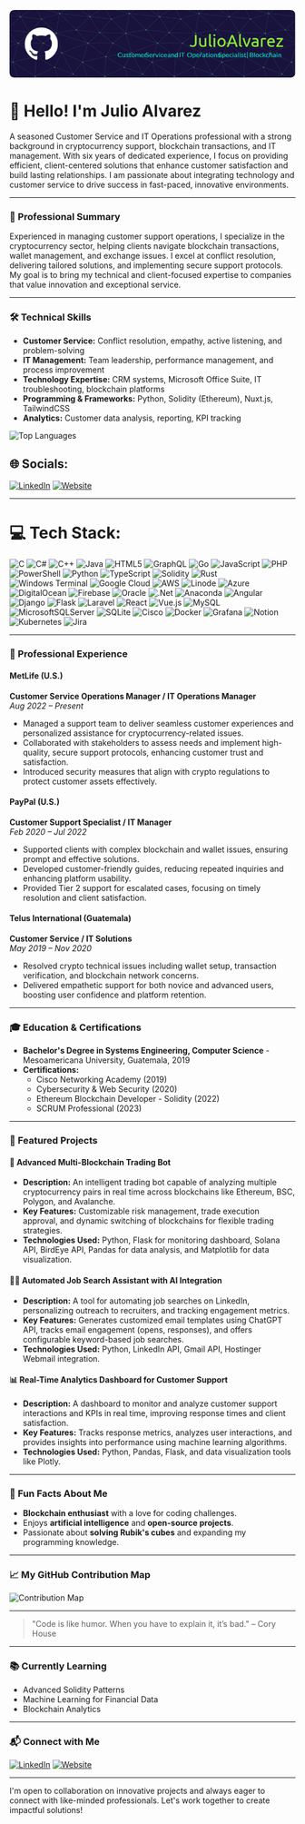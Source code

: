 ![Welcome Banner](https://github.com/juliorobertoalvarez/juliorobertoalvarez/blob/main/github-header-image.png)

# 👋 Hello! I'm Julio Alvarez

A seasoned Customer Service and IT Operations professional with a strong background in cryptocurrency support, blockchain transactions, and IT management. With six years of dedicated experience, I focus on providing efficient, client-centered solutions that enhance customer satisfaction and build lasting relationships. I am passionate about integrating technology and customer service to drive success in fast-paced, innovative environments.

---

### 🌟 Professional Summary

Experienced in managing customer support operations, I specialize in the cryptocurrency sector, helping clients navigate blockchain transactions, wallet management, and exchange issues. I excel at conflict resolution, delivering tailored solutions, and implementing secure support protocols. My goal is to bring my technical and client-focused expertise to companies that value innovation and exceptional service.

---

### 🛠️ Technical Skills

- **Customer Service:** Conflict resolution, empathy, active listening, and problem-solving
- **IT Management:** Team leadership, performance management, and process improvement
- **Technology Expertise:** CRM systems, Microsoft Office Suite, IT troubleshooting, blockchain platforms
- **Programming & Frameworks:** Python, Solidity (Ethereum), Nuxt.js, TailwindCSS
- **Analytics:** Customer data analysis, reporting, KPI tracking

![Top Languages](https://github-readme-stats.vercel.app/api/top-langs/?username=juliorobertoalvarez&layout=compact&theme=radical)

## 🌐 Socials:
[![LinkedIn](https://img.shields.io/badge/LinkedIn-%230077B5.svg?logo=linkedin&logoColor=white)](https://linkedin.com/in/juliorobertoalvarez) [![Website](https://img.shields.io/badge/Portfolio-Website-green?style=flat&logo=google-chrome)](https://jrobertalva.com)

---

# 💻 Tech Stack:
![C](https://img.shields.io/badge/c-%2300599C.svg?style=for-the-badge&logo=c&logoColor=white) ![C#](https://img.shields.io/badge/c%23-%23239120.svg?style=for-the-badge&logo=csharp&logoColor=white) ![C++](https://img.shields.io/badge/c++-%2300599C.svg?style=for-the-badge&logo=c%2B%2B&logoColor=white) ![Java](https://img.shields.io/badge/java-%23ED8B00.svg?style=for-the-badge&logo=openjdk&logoColor=white) ![HTML5](https://img.shields.io/badge/html5-%23E34F26.svg?style=for-the-badge&logo=html5&logoColor=white) ![GraphQL](https://img.shields.io/badge/-GraphQL-E10098?style=for-the-badge&logo=graphql&logoColor=white) ![Go](https://img.shields.io/badge/go-%2300ADD8.svg?style=for-the-badge&logo=go&logoColor=white) ![JavaScript](https://img.shields.io/badge/javascript-%23323330.svg?style=for-the-badge&logo=javascript&logoColor=%23F7DF1E) ![PHP](https://img.shields.io/badge/php-%23777BB4.svg?style=for-the-badge&logo=php&logoColor=white) ![PowerShell](https://img.shields.io/badge/PowerShell-%235391FE.svg?style=for-the-badge&logo=powershell&logoColor=white) ![Python](https://img.shields.io/badge/python-3670A0?style=for-the-badge&logo=python&logoColor=ffdd54) ![TypeScript](https://img.shields.io/badge/typescript-%23007ACC.svg?style=for-the-badge&logo=typescript&logoColor=white) ![Solidity](https://img.shields.io/badge/Solidity-%23363636.svg?style=for-the-badge&logo=solidity&logoColor=white) ![Rust](https://img.shields.io/badge/rust-%23000000.svg?style=for-the-badge&logo=rust&logoColor=white) ![Windows Terminal](https://img.shields.io/badge/Windows%20Terminal-%234D4D4D.svg?style=for-the-badge&logo=windows-terminal&logoColor=white) ![Google Cloud](https://img.shields.io/badge/GoogleCloud-%234285F4.svg?style=for-the-badge&logo=google-cloud&logoColor=white) ![AWS](https://img.shields.io/badge/AWS-%23FF9900.svg?style=for-the-badge&logo=amazon-aws&logoColor=white) ![Linode](https://img.shields.io/badge/linode-00A95C?style=for-the-badge&logo=linode&logoColor=white) ![Azure](https://img.shields.io/badge/azure-%230072C6.svg?style=for-the-badge&logo=microsoftazure&logoColor=white) ![DigitalOcean](https://img.shields.io/badge/DigitalOcean-%230167ff.svg?style=for-the-badge&logo=digitalOcean&logoColor=white) ![Firebase](https://img.shields.io/badge/firebase-%23039BE5.svg?style=for-the-badge&logo=firebase) ![Oracle](https://img.shields.io/badge/Oracle-F80000?style=for-the-badge&logo=oracle&logoColor=white) ![.Net](https://img.shields.io/badge/.NET-5C2D91?style=for-the-badge&logo=.net&logoColor=white) ![Anaconda](https://img.shields.io/badge/Anaconda-%2344A833.svg?style=for-the-badge&logo=anaconda&logoColor=white) ![Angular](https://img.shields.io/badge/angular-%23DD0031.svg?style=for-the-badge&logo=angular&logoColor=white) ![Django](https://img.shields.io/badge/django-%23092E20.svg?style=for-the-badge&logo=django&logoColor=white) ![Flask](https://img.shields.io/badge/flask-%23000.svg?style=for-the-badge&logo=flask&logoColor=white) ![Laravel](https://img.shields.io/badge/laravel-%23FF2D20.svg?style=for-the-badge&logo=laravel&logoColor=white) ![React](https://img.shields.io/badge/react-%2320232a.svg?style=for-the-badge&logo=react&logoColor=%2361DAFB) ![Vue.js](https://img.shields.io/badge/vue.js-%2335495e.svg?style=for-the-badge&logo=vuedotjs&logoColor=%234FC08D) ![MySQL](https://img.shields.io/badge/mysql-4479A1.svg?style=for-the-badge&logo=mysql&logoColor=white) ![MicrosoftSQLServer](https://img.shields.io/badge/Microsoft%20SQL%20Server-CC2927?style=for-the-badge&logo=microsoft%20sql%20server&logoColor=white) ![SQLite](https://img.shields.io/badge/sqlite-%2307405e.svg?style=for-the-badge&logo=sqlite&logoColor=white) ![Cisco](https://img.shields.io/badge/cisco-%23049fd9.svg?style=for-the-badge&logo=cisco&logoColor=black) ![Docker](https://img.shields.io/badge/docker-%230db7ed.svg?style=for-the-badge&logo=docker&logoColor=white) ![Grafana](https://img.shields.io/badge/grafana-%23F46800.svg?style=for-the-badge&logo=grafana&logoColor=white) ![Notion](https://img.shields.io/badge/Notion-%23000000.svg?style=for-the-badge&logo=notion&logoColor=white) ![Kubernetes](https://img.shields.io/badge/kubernetes-%23326ce5.svg?style=for-the-badge&logo=kubernetes&logoColor=white) ![Jira](https://img.shields.io/badge/jira-%230A0FFF.svg?style=for-the-badge&logo=jira&logoColor=white)


---

### 💼 Professional Experience

#### **MetLife (U.S.)**
**Customer Service Operations Manager / IT Operations Manager**  
*Aug 2022 – Present*
- Managed a support team to deliver seamless customer experiences and personalized assistance for cryptocurrency-related issues.
- Collaborated with stakeholders to assess needs and implement high-quality, secure support protocols, enhancing customer trust and satisfaction.
- Introduced security measures that align with crypto regulations to protect customer assets effectively.

#### **PayPal (U.S.)**
**Customer Support Specialist / IT Manager**  
*Feb 2020 – Jul 2022*
- Supported clients with complex blockchain and wallet issues, ensuring prompt and effective solutions.
- Developed customer-friendly guides, reducing repeated inquiries and enhancing platform usability.
- Provided Tier 2 support for escalated cases, focusing on timely resolution and client satisfaction.

#### **Telus International (Guatemala)**
**Customer Service / IT Solutions**  
*May 2019 – Nov 2020*
- Resolved crypto technical issues including wallet setup, transaction verification, and blockchain network concerns.
- Delivered empathetic support for both novice and advanced users, boosting user confidence and platform retention.

---

### 🎓 Education & Certifications

- **Bachelor's Degree in Systems Engineering, Computer Science** - Mesoamericana University, Guatemala, 2019
- **Certifications:**
  - Cisco Networking Academy (2019)
  - Cybersecurity & Web Security (2020)
  - Ethereum Blockchain Developer - Solidity (2022)
  - SCRUM Professional (2023)

---

### 🚀 Featured Projects

#### 🤖 **Advanced Multi-Blockchain Trading Bot**
- **Description:** An intelligent trading bot capable of analyzing multiple cryptocurrency pairs in real time across blockchains like Ethereum, BSC, Polygon, and Avalanche.
- **Key Features:** Customizable risk management, trade execution approval, and dynamic switching of blockchains for flexible trading strategies.
- **Technologies Used:** Python, Flask for monitoring dashboard, Solana API, BirdEye API, Pandas for data analysis, and Matplotlib for data visualization.

#### 🧑‍💼 **Automated Job Search Assistant with AI Integration**
- **Description:** A tool for automating job searches on LinkedIn, personalizing outreach to recruiters, and tracking engagement metrics.
- **Key Features:** Generates customized email templates using ChatGPT API, tracks email engagement (opens, responses), and offers configurable keyword-based job searches.
- **Technologies Used:** Python, LinkedIn API, Gmail API, Hostinger Webmail integration.

#### 📊 **Real-Time Analytics Dashboard for Customer Support**
- **Description:** A dashboard to monitor and analyze customer support interactions and KPIs in real time, improving response times and client satisfaction.
- **Key Features:** Tracks response metrics, analyzes user interactions, and provides insights into performance using machine learning algorithms.
- **Technologies Used:** Python, Pandas, Flask, and data visualization tools like Plotly.

---

### 🎉 Fun Facts About Me
- **Blockchain enthusiast** with a love for coding challenges.
- Enjoys **artificial intelligence** and **open-source projects**.
- Passionate about **solving Rubik's cubes** and expanding my programming knowledge.

---

### 📈 My GitHub Contribution Map
![Contribution Map](https://github-readme-streak-stats.herokuapp.com/?user=juliorobertoalvarez&theme=radical)

---

> "Code is like humor. When you have to explain it, it’s bad." – Cory House

---

### 📚 Currently Learning
- Advanced Solidity Patterns
- Machine Learning for Financial Data
- Blockchain Analytics

---

### 📬 Connect with Me
[![LinkedIn](https://img.shields.io/badge/LinkedIn-Profile-blue?style=flat&logo=linkedin)](https://www.linkedin.com/in/juliorobertoalvarez)
[![Website](https://img.shields.io/badge/Portfolio-Website-green?style=flat&logo=google-chrome)](https://jrobertalva.com)

---

I'm open to collaboration on innovative projects and always eager to connect with like-minded professionals. Let's work together to create impactful solutions!
